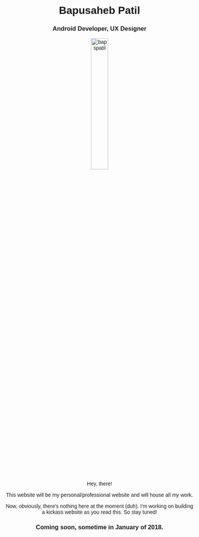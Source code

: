 <link href="https://fonts.googleapis.com/css?family=Exo+2" rel="stylesheet">
<link href="https://use.fontawesome.com/releases/v5.0.1/css/all.css" rel="stylesheet">

<h1 style="text-align:center; font-family: 'Exo 2', arial;">Bapusaheb Patil</h1>
<h3 style="text-align:center; font-family: 'Exo 2', arial;">Android Developer, UX Designer</h3>

<p style="text-align:center; font-family: 'Exo 2', arial;"><img src="https://raw.githubusercontent.com/bapspatil/bapspatil.github.io/master/me5.png" alt="bapspatil" align="center" width="30%" height="30%" link="#000000"></p>

<div class="center">
            <a href="https://www.linkedin.com/in/bapspatil/"><i class="fab fa-linkedin-in"></i></a>
</div>

<p style="text-align:center; font-family: 'Exo 2', arial;">Hey, there!</p>
<p style="text-align:center; font-family: 'Exo 2', arial;">This website will be my personal/professional website and will house all my work.</p>

<p style="text-align:center; font-family: 'Exo 2', arial;">Now, obviously, there's nothing here at the moment (duh). I'm working on building a kickass website as you read this. So stay tuned!</p>

<h3 style="text-align:center; font-family: 'Exo 2', arial;">Coming soon, sometime in January of 2018.</h3>
